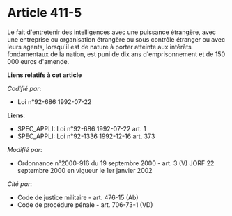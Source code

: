 # Article 411-5

Le fait d'entretenir des intelligences avec une puissance étrangère, avec une entreprise ou organisation étrangère ou sous
contrôle étranger ou avec leurs agents, lorsqu'il est de nature à porter atteinte aux intérêts fondamentaux de la nation, est
puni de dix ans d'emprisonnement et de 150 000 euros d'amende.

**Liens relatifs à cet article**

_Codifié par_:

  - Loi n°92-686 1992-07-22

**Liens**:

  - SPEC_APPLI: Loi n°92-686 1992-07-22 art. 1
  - SPEC_APPLI: Loi n°92-1336 1992-12-16 art. 373

_Modifié par_:

  - Ordonnance n°2000-916 du 19 septembre 2000 - art. 3 (V) JORF 22 septembre 2000 en vigueur le 1er janvier 2002

_Cité par_:

  - Code de justice militaire - art. 476-15 (Ab)
  - Code de procédure pénale - art. 706-73-1 (VD)
